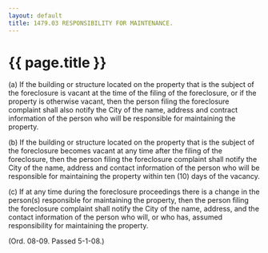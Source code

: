 ```yaml
---
layout: default 
title: 1479.03 RESPONSIBILITY FOR MAINTENANCE.
---
```


{{ page.title }}
================

​(a) If the building or structure located on the property that is the
subject of the foreclosure is vacant at the time of the filing of the
foreclosure, or if the property is otherwise vacant, then the person
filing the foreclosure complaint shall also notify the City of the name,
address and contract information of the person who will be responsible
for maintaining the property.

​(b) If the building or structure located on the property that is the
subject of the foreclosure becomes vacant at any time after the filing
of the foreclosure, then the person filing the foreclosure complaint
shall notify the City of the name, address and contact information of
the person who will be responsible for maintaining the property within
ten (10) days of the vacancy.

​(c) If at any time during the foreclosure proceedings there is a change
in the person(s) responsible for maintaining the property, then the
person filing the foreclosure complaint shall notify the City of the
name, address, and the contact information of the person who will, or
who has, assumed responsibility for maintaining the property.

(Ord. 08-09. Passed 5-1-08.)
